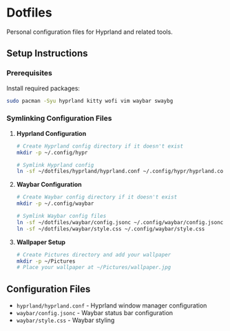 # Dotfiles

Personal configuration files for Hyprland and related tools.

## Setup Instructions

### Prerequisites

Install required packages:
```bash
sudo pacman -Syu hyprland kitty wofi vim waybar swaybg
```

### Symlinking Configuration Files

1. **Hyprland Configuration**
   ```bash
   # Create Hyprland config directory if it doesn't exist
   mkdir -p ~/.config/hypr
   
   # Symlink Hyprland config
   ln -sf ~/dotfiles/hyprland/hyprland.conf ~/.config/hypr/hyprland.conf
   ```

2. **Waybar Configuration**
   ```bash
   # Create Waybar config directory if it doesn't exist
   mkdir -p ~/.config/waybar
   
   # Symlink Waybar config files
   ln -sf ~/dotfiles/waybar/config.jsonc ~/.config/waybar/config.jsonc
   ln -sf ~/dotfiles/waybar/style.css ~/.config/waybar/style.css
   ```

3. **Wallpaper Setup**
   ```bash
   # Create Pictures directory and add your wallpaper
   mkdir -p ~/Pictures
   # Place your wallpaper at ~/Pictures/wallpaper.jpg
   ```

## Configuration Files

- `hyprland/hyprland.conf` - Hyprland window manager configuration
- `waybar/config.jsonc` - Waybar status bar configuration
- `waybar/style.css` - Waybar styling